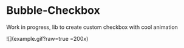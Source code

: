 # Bubble-Checkbox
Work in progress, lib to create custom checkbox with cool animation

![](example.gif?raw=true =200x)